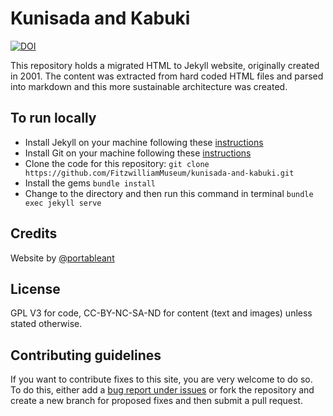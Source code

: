 # Kunisada and Kabuki

[![DOI](https://zenodo.org/badge/394297348.svg)](https://zenodo.org/badge/latestdoi/394297348)


This repository holds a migrated HTML to Jekyll website, originally created in 2001. The content was extracted from hard coded HTML files and parsed into markdown and this more sustainable architecture was created.


## To run locally

* Install Jekyll on your machine following these [instructions](https://jekyllrb.com/docs/installation/)
* Install Git on your machine following these [instructions](https://git-scm.com/book/en/v2/Getting-Started-Installing-Git)
* Clone the code for this repository:
   `git clone https://github.com/FitzwilliamMuseum/kunisada-and-kabuki.git`
* Install the gems
   `bundle install`
* Change to the directory and then run this command in terminal `bundle exec jekyll serve`


## Credits

Website by [@portableant](https://github.com/portableant)

## License

GPL V3 for code, CC-BY-NC-SA-ND for content (text and images) unless stated otherwise.

## Contributing guidelines

If you want to contribute fixes to this site, you are very welcome to do so. To do this, either add a [bug report under issues](https://github.com/FitzwilliamMuseum/kunisada-and-kabuki/issues) or fork the repository and create a new branch for proposed fixes and then submit a pull request.
